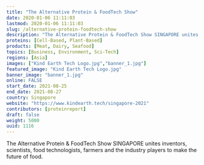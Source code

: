```yaml
---
title: "The Alternative Protein & FoodTech Show"
date: 2020-01-06 11:11:03
lastmod: 2020-01-06 11:11:03
slug: /alternative-protein-foodtech-show
description: "The Alternative Protein & FoodTech Show SINGAPORE unites inventors, scientists, food technologists, farmers and the industry players to make the future of food."
proteins: [Cell-Based, Plant-Based]
products: [Meat, Dairy, Seafood]
topics: [Business, Environment, Sci-Tech]
regions: [Asia]
images: ["Kind Earth Tech Logo.jpg","banner_1.jpg"]
featured_image: "Kind Earth Tech Logo.jpg"
banner_image: "banner_1.jpg"
online: FALSE
start_date: 2021-08-25
end_date: 2021-08-27
country: Singapore
website: "https://www.kindearth.tech/singapore-2021"
contributors: [proteinreport]
draft: false
weight: 5000
uuid: 1116
---
```

<p>The Alternative Protein & FoodTech Show SINGAPORE unites inventors, scientists, food technologists, farmers and the industry players to make the future of food.</p>
